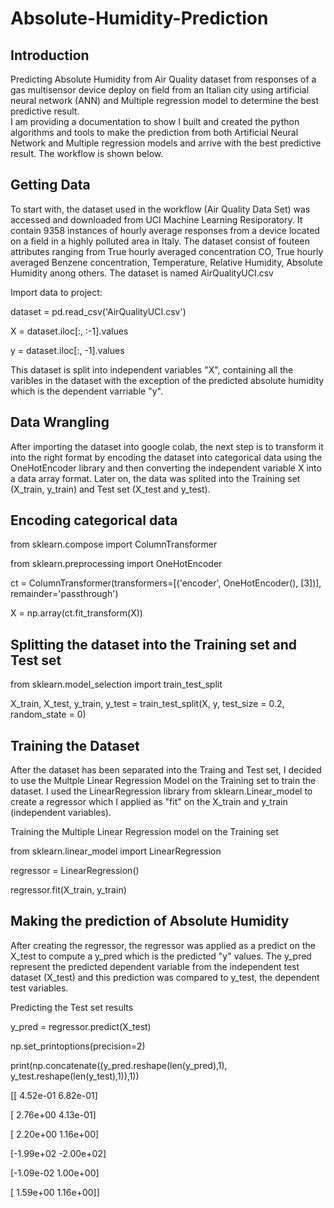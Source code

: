 # Absolute-Humidity-Prediction

Introduction
------------
Predicting Absolute Humidity from Air Quality dataset from responses of a gas multisensor device deploy on field from an Italian city using artificial neural network (ANN) and Multiple regression model to determine the best predictive result.   
I am providing a documentation to show I built and created the python algorithms and tools to make the prediction from both Artificial Neural Network and Multiple regression models and arrive with the best predictive result. The workflow is shown below. 

Getting Data
------------

To start with, the dataset used in the workflow (Air Quality Data Set) was accessed and downloaded from UCI Machine Learning Resiporatory. It contain 9358 instances of hourly average responses from a device located on a field in a highly polluted area in Italy. The dataset consist of fouteen attributes ranging from True hourly averaged concentration CO, True hourly averaged Benzene concentration, Temperature, Relative Humidity, Absolute Humidity anong others.
The dataset is named AirQualityUCI.csv

Import data to project:

dataset = pd.read_csv('AirQualityUCI.csv')

X = dataset.iloc[:, :-1].values

y = dataset.iloc[:, -1].values

This dataset is split into independent variables "X", containing all the varibles in the dataset with the exception of the predicted absolute humidity which is the dependent varriable "y".

Data Wrangling
--------------
After importing the dataset into google colab, the next step is to transform it into the right format by encoding the dataset into categorical data using the OneHotEncoder library and then converting the independent variable X into a data array format. Later on, the data was splited into the Training set (X_train, y_train) and Test set (X_test and y_test).


## Encoding categorical data

from sklearn.compose import ColumnTransformer

from sklearn.preprocessing import OneHotEncoder

ct = ColumnTransformer(transformers=[('encoder', OneHotEncoder(), [3])], remainder='passthrough')

X = np.array(ct.fit_transform(X))

## Splitting the dataset into the Training set and Test set

from sklearn.model_selection import train_test_split

X_train, X_test, y_train, y_test = train_test_split(X, y, test_size = 0.2, random_state = 0)


Training the Dataset
--------------
After the dataset has been separated into the Traing and Test set, I decided to use the Multple Linear Regression Model on the Training set to train the dataset. I used the LinearRegression library from sklearn.Linear_model to create a regressor which I applied as "fit" on the X_train and y_train (independent variables).

Training the Multiple Linear Regression model on the Training set

from sklearn.linear_model import LinearRegression

regressor = LinearRegression()

regressor.fit(X_train, y_train)

Making the prediction of Absolute Humidity
--------------

After creating the regressor, the regressor was applied as a predict on the X_test to compute a y_pred which is the predicted "y" values. The y_pred represent the predicted dependent variable from the independent test dataset (X_test) and this prediction was compared to y_test, the dependent test variables.


Predicting the Test set results 

y_pred = regressor.predict(X_test)

np.set_printoptions(precision=2)

print(np.concatenate((y_pred.reshape(len(y_pred),1), y_test.reshape(len(y_test),1)),1))

[[ 4.52e-01  6.82e-01]

 [ 2.76e+00  4.13e-01]
 
 [ 2.20e+00  1.16e+00]
 
 [-1.99e+02 -2.00e+02]
 
 [-1.09e-02  1.00e+00]
 
 [ 1.59e+00  1.16e+00]]


